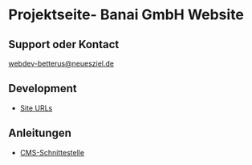 # Projektseite- Banai GmbH Website 

## Support oder Kontact

<a href="mailto:betterus@neuesziel.de">webdev-betterus@neuesziel.de</a>

## Development

* [Site URLs](./devsites)

## Anleitungen

* [CMS-Schnittestelle](./wp-admin)



